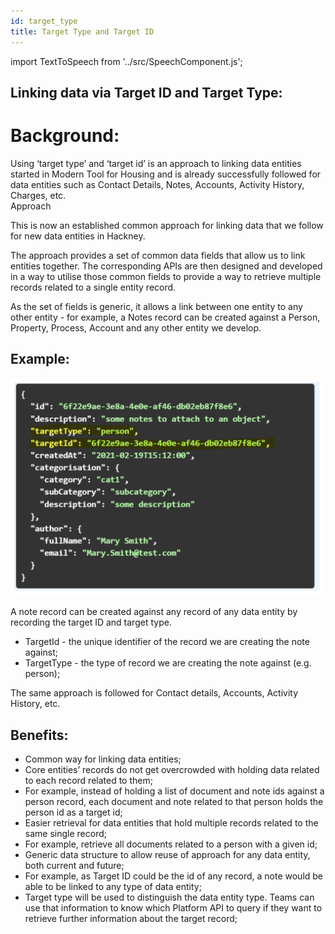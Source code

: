 ```yaml
---
id: target_type
title: Target Type and Target ID
---
```


import TextToSpeech from '../src/SpeechComponent.js';

<TextToSpeech>

## Linking data via Target ID and Target Type:

# Background:

Using ‘target type’ and ‘target id’ is an approach to linking data entities started in Modern Tool for Housing and is already successfully followed for data entities such as Contact Details, Notes, Accounts, Activity History, Charges, etc.  
Approach

This is now an established common approach for linking data that we follow for new data entities in Hackney.

The approach provides a set of common data fields that allow us to link entities together. The corresponding APIs are then designed and developed in a way to utilise those common fields to provide a way to retrieve multiple records related to a single entity record.

As the set of fields is generic, it allows a link between one entity to any other entity - for example, a Notes record can be created against a Person, Property, Process, Account and any other entity we develop.

## Example:

![Target](./doc-images/target1.png)

A note record can be created against any record of any data entity by recording the target ID and target type.

- TargetId - the unique identifier of the record we are creating the note against;
- TargetType - the type of record we are creating the note against (e.g. person);

The same approach is followed for Contact details, Accounts, Activity History, etc.

## Benefits:

- Common way for linking data entities;
- Core entities’ records do not get overcrowded with holding data related to each record related to them;
- For example, instead of holding a list of document and note ids against a person record, each document and note related to that person holds the person id as a target id;
- Easier retrieval for data entities that hold multiple records related to the same single record;
- For example, retrieve all documents related to a person with a given id;
- Generic data structure to allow reuse of approach for any data entity, both current and future;
- For example, as Target ID could be the id of any record, a note would be able to be linked to any type of data entity;
- Target type will be used to distinguish the data entity type. Teams can use that information to know which Platform API to query if they want to retrieve further information about the target record;

</TextToSpeech>
